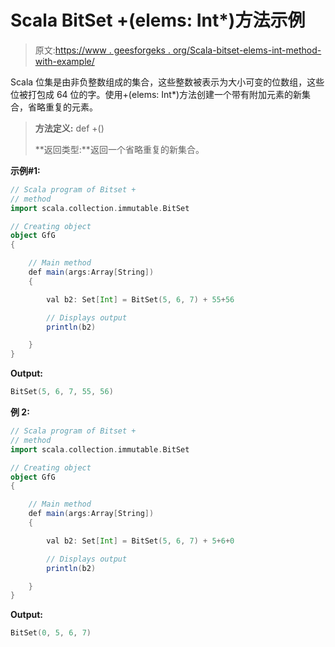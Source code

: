 # Scala BitSet +(elems: Int*)方法示例

> 原文:[https://www . geesforgeks . org/Scala-bitset-elems-int-method-with-example/](https://www.geeksforgeeks.org/scala-bitset-elems-int-method-with-example/)

Scala 位集是由非负整数组成的集合，这些整数被表示为大小可变的位数组，这些位被打包成 64 位的字。使用+(elems: Int*)方法创建一个带有附加元素的新集合，省略重复的元素。

> **方法定义:** def +()
> 
> **返回类型:**返回一个省略重复的新集合。

**示例#1:**

```scala
// Scala program of Bitset +
// method 
import scala.collection.immutable.BitSet 

// Creating object 
object GfG 
{ 

    // Main method 
    def main(args:Array[String]) 
    { 

        val b2: Set[Int] = BitSet(5, 6, 7) + 55+56 

        // Displays output 
        println(b2) 

    } 
} 
```

**Output:**

```scala
BitSet(5, 6, 7, 55, 56)

```

**例 2:**

```scala
// Scala program of Bitset +
// method 
import scala.collection.immutable.BitSet 

// Creating object 
object GfG 
{ 

    // Main method 
    def main(args:Array[String]) 
    { 

        val b2: Set[Int] = BitSet(5, 6, 7) + 5+6+0

        // Displays output 
        println(b2) 

    } 
} 
```

**Output:**

```scala
BitSet(0, 5, 6, 7)

```